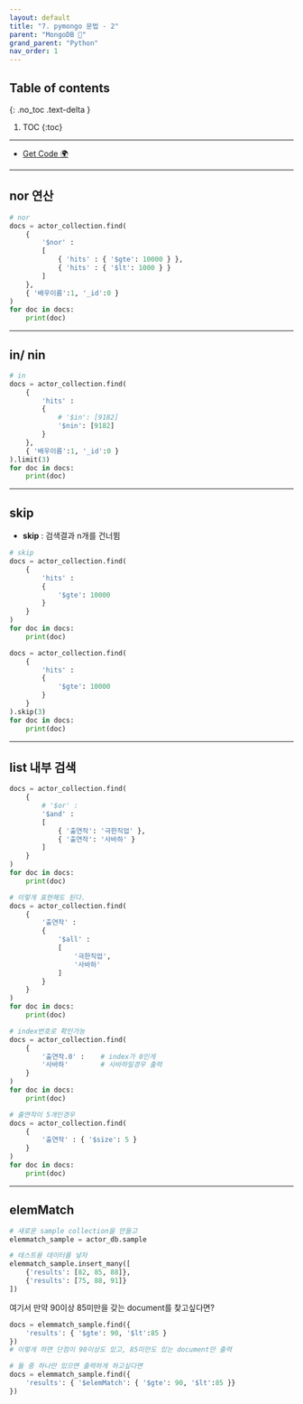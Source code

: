 ```yaml
---
layout: default
title: "7. pymongo 문법 - 2"
parent: "MongoDB 💾"
grand_parent: "Python"
nav_order: 1
---
```


## Table of contents
{: .no_toc .text-delta }

1. TOC
{:toc}

---

* [Get Code 🌍](https://github.com/EasyCoding-7/pymongo_examples/blob/main/pymongo_1/pymongo_1/pymongo_7.py)

---

## nor 연산

```py
# nor
docs = actor_collection.find( 
    { 
        '$nor' : 
        [ 
            { 'hits' : { '$gte': 10000 } }, 
            { 'hits' : { '$lt': 1000 } } 
        ] 
    }, 
    { '배우이름':1, '_id':0 } 
)
for doc in docs:
    print(doc)
```

---

## in/ nin

```py
# in
docs = actor_collection.find( 
    { 
        'hits' : 
        {
            # '$in': [9182]
            '$nin': [9182]
        }
    }, 
    { '배우이름':1, '_id':0 } 
).limit(3)
for doc in docs:
    print(doc)
```

---

## skip

* **skip** : 검색결과 n개를 건너뜀

```py
# skip
docs = actor_collection.find( 
    { 
        'hits' : 
        {
            '$gte': 10000
        }
    }
)
for doc in docs:
    print(doc)

docs = actor_collection.find( 
    { 
        'hits' : 
        {
            '$gte': 10000
        }
    }
).skip(3)
for doc in docs:
    print(doc)
```

---

## list 내부 검색

```py
docs = actor_collection.find( 
    { 
        # '$or' : 
        '$and' : 
        [
            { '출연작': '극한직업' },
            { '출연작': '사바하' }
        ]
    }
)
for doc in docs:
    print(doc)
```

```py
# 이렇게 표현해도 된다.
docs = actor_collection.find( 
    { 
        '출연작' : 
        {
            '$all' :
            [
                '극한직업',
                '사바하'
            ]
        }
    }
)
for doc in docs:
    print(doc)
```

```py
# index번호로 확인가능
docs = actor_collection.find( 
    { 
        '출연작.0' :    # index가 0인게
        '사바하'        # 사바하일경우 출력
    }
)
for doc in docs:
    print(doc)
```

```py
# 출연작이 5개인경우
docs = actor_collection.find( 
    { 
        '출연작' : { '$size': 5 }
    }
)
for doc in docs:
    print(doc)
```

---

## elemMatch

```py
# 새로운 sample collection을 만들고
elemmatch_sample = actor_db.sample

# 테스트용 데이터를 넣자
elemmatch_sample.insert_many([
    {'results': [82, 85, 88]},
    {'results': [75, 88, 91]}
])
```

여기서 만약 90이상 85미만을 갖는 document를 찾고싶다면?

```py
docs = elemmatch_sample.find({
    'results': { '$gte': 90, '$lt':85 }
})
# 이렇게 하면 단점이 90이상도 있고, 85미만도 있는 document만 출력
```

```py
# 둘 중 하나만 있으면 출력하게 하고싶다면
docs = elemmatch_sample.find({
    'results': { '$elemMatch': { '$gte': 90, '$lt':85 }}
})
```